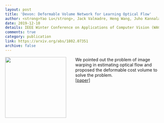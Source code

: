```yaml
---
layout: post
title: 'Devon: Deformable Volume Network for Learning Optical Flow'
author: <strong>Yao Lu</strong>, Jack Valmadre, Heng Wang, Juho Kannala, Mehrtash Harandi, Philip Torr
date: 2019-12-10
details: IEEE Winter Conference on Applications of Computer Vision (WACV), 2020.
comments: true
category: publication
link: https://arxiv.org/abs/1802.07351
archive: false
---
```


<p>
<img src="{{ "/img/dcv.png" | prepend: site.url }}" align="left" width="200px" style="margin-right:30px">
We pointed out the problem of image warping in estimating optical flow and proposed the deformable cost volume to solve the problem.<br>
<a href="https://arxiv.org/abs/1802.07351">[paper]</a></p>
<div style="clear:both"></div>
